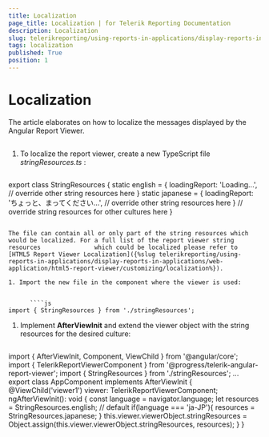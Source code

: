 ```yaml
---
title: Localization
page_title: Localization | for Telerik Reporting Documentation
description: Localization
slug: telerikreporting/using-reports-in-applications/display-reports-in-applications/web-application/angular-report-viewer/customizing/localization
tags: localization
published: True
position: 1
---
```


# Localization



The article elaborates on how to localize the messages displayed by the Angular Report Viewer.

## 

1. To localize the report viewer, create a new TypeScript file *stringResources.ts* :

    
      ````js
export class StringResources {
    static english = {
        loadingReport: 'Loading...',
        // override other string resources here
    }
    static japanese = {
        loadingReport: 'ちょっと、まってください...',
        // override other string resources here
    }
    // override string resources for other cultures here
}
````

The file can contain all or only part of the string resources which would be localized. For a full list of the report viewer string resources               which could be localized please refer to [HTML5 Report Viewer Localization]({%slug telerikreporting/using-reports-in-applications/display-reports-in-applications/web-application/html5-report-viewer/customizing/localization%}).             

1. Import the new file in the component where the viewer is used:

    
      ````js
import { StringResources } from './stringResources';
````

1. Implement __AfterViewInit__  and extend the viewer object with the string resources for the desired culture:             

    
      ````js
import { AfterViewInit, Component, ViewChild } from '@angular/core';
import { TelerikReportViewerComponent } from '@progress/telerik-angular-report-viewer';
import { StringResources } from './stringResources';
...
export class AppComponent implements AfterViewInit {
  @ViewChild('viewer1') viewer: TelerikReportViewerComponent;
  ngAfterViewInit(): void {
    const language = navigator.language;
    let resources = StringResources.english; // default
    if(language === 'ja-JP'){
      resources = StringResources.japanese;
    }
    this.viewer.viewerObject.stringResources = Object.assign(this.viewer.viewerObject.stringResources, resources);
  }
}
````

